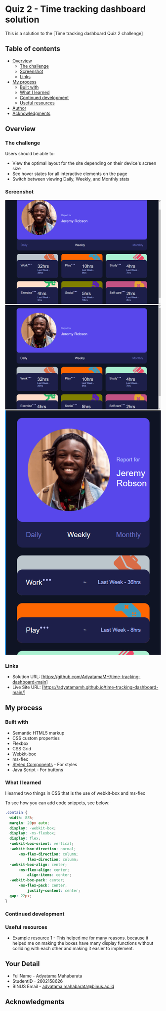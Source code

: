 # Quiz 2 - Time tracking dashboard solution

This is a solution to the [Time tracking dashboard Quiz 2 challenge]

## Table of contents

- [Overview](#overview)
  - [The challenge](#the-challenge)
  - [Screenshot](#screenshot)
  - [Links](#links)
- [My process](#my-process)
  - [Built with](#built-with)
  - [What I learned](#what-i-learned)
  - [Continued development](#continued-development)
  - [Useful resources](#useful-resources)
- [Author](#author)
- [Acknowledgments](#acknowledgments)


## Overview

### The challenge

Users should be able to:

- View the optimal layout for the site depending on their device's screen size
- See hover states for all interactive elements on the page
- Switch between viewing Daily, Weekly, and Monthly stats

### Screenshot

![100](./design/Result1.png)
![100](./design/Result2.png)
![100](./design/Result3.png)



### Links

- Solution URL: [https://github.com/AdyatamaMH/time-tracking-dashboard-main]
- Live Site URL: [https://adyatamamh.github.io/time-tracking-dashboard-main/]

## My process

### Built with

- Semantic HTML5 markup
- CSS custom properties
- Flexbox
- CSS Grid
- Webkit-box
- ms-flex
- [Styled Components](https://styled-components.com/) - For styles
- Java Script - For buttons 


### What I learned

I learned two things in CSS that is the use of webkit-box and ms-flex

To see how you can add code snippets, see below:


```css
.contain {
  width: 88%;
  margin: 20px auto;
  display: -webkit-box;
  display: -ms-flexbox;
  display: flex;
  -webkit-box-orient: vertical;
  -webkit-box-direction: normal;
      -ms-flex-direction: column;
          flex-direction: column;
  -webkit-box-align: center;
      -ms-flex-align: center;
          align-items: center;
  -webkit-box-pack: center;
      -ms-flex-pack: center;
          justify-content: center;
  gap: 22px;
}
```

### Continued development

### Useful resources

- [Example resource 1](https://css-tricks.com/using-flexbox/) - This helped me for many reasons. because it helped me on making the boxes have many display functions without colliding with each other and making it easier to implement.



## Your Detail 

- FullName - Adyatama Mahabarata
- StudentID - 2602158626
- BINUS Email - adyatama.mahabarata@binus.ac.id

## Acknowledgments
